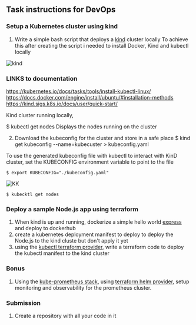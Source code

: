 ## Task instructions for DevOps 

### Setup a Kubernetes cluster using kind 
1. Write a simple bash script that deploys a [kind](https://kind.sigs.k8s.io/docs/user/quick-start/)  cluster locally
To achieve this after creating the script i needed to install Docker, Kind and kubectl locally

![kind](https://github.com/Benn1440/Ansible/assets/67696393/8c8b2d85-4502-42c1-9e18-0031cb82d510)

### LINKS to documentation
https://kubernetes.io/docs/tasks/tools/install-kubectl-linux/
https://docs.docker.com/engine/install/ubuntu/#installation-methods
https://kind.sigs.k8s.io/docs/user/quick-start/


Kind cluster running locally,

 $ kubectl get nodes
Displays the nodes running on the cluster

2. Download the kubeconfig for the cluster and store in a safe place
    $ kind get kubeconfig --name=kubecuster > kubeconfig.yaml

To use the generated kubeconfig file with kubectl to interact with KinD cluster, set the KUBECONFIG environment variable to point to the file 

    $ export KUBECONFIG="./kubeconfig.yaml"

![KK](https://github.com/Benn1440/Ansible/assets/67696393/38689954-a4e5-4fcf-ad7b-58b3d25f0237)

    $ kubecktl get nodes

### Deploy a sample Node.js app using terraform

1. When kind is up and running, dockerize a simple hello world [express](https://expressjs.com/en/starter/hello-world.html) and deploy to dockerhub
2. create a kubernetes deployment manifest to deploy to deploy the Node.js to the kind cluste but don't apply it yet
3. using the [kubectl terraform provider](https://registry.terraform.io/providers/gavinbunney/kubectl/latest/docs), write a terraform code to deploy the kubectl manifest to the kind cluster 

### Bonus

1. Using the [kube-prometheus stack](https://github.com/prometheus-community/helm-charts/blob/main/charts/kube-prometheus-stack/README.md), using [terraform helm provider](https://registry.terraform.io/providers/hashicorp/helm/latest/docs), setup monitoring and observability for the prometheus cluster.

### Submission

1. Create a repository with all your code in it

   
